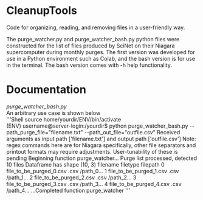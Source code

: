 # CleanupTools
Code for organizing, reading, and removing files in a user-friendly way.

The purge_watcher.py and purge_watcher_bash.py python files were constructed for the list of files produced by SciNet on their Niagara supercomputer during monthly purges. The first version was developed for use in a Python environment such as Colab, and the bash version is for use in the terminal. The bash version comes with -h help functionality.

# Documentation

*purge_watcher_bash.py* <br>
An arbitrary use case is shown below <br>
'''Shell
source home/yourdir/ENV/bin/activate  
(ENV) username@server-login:/yourdir$ python purge_watcher_bash.py --path_purge_file="filename.txt" --path_out_file="outfile.csv"
Received arguments as input path ['filename.txt'] and output path ['outfile.csv']
Note: regex commands here are for Niagara specifically, other file separators and printout formats may require adjustments. User-tunability of these is pending
Beginning function purge_watcher...
Purge list processed, detected 10 files
Dataframe has shape (10, 3)
                          filename filetype filepath
0  file_to_be_purged_0.csv     .csv  /path_0...
1  file_to_be_purged_1.csv     .csv  /path_1...
2  file_to_be_purged_2.csv     .csv  /path_2...
3  file_to_be_purged_3.csv     .csv  /path_3...
4  file_to_be_purged_4.csv     .csv  /path_4...
...Completed function purge_watcher
'''
